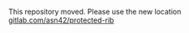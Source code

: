 This repository moved. Please use the new location [gitlab.com/asn42/protected-rib](https://gitlab.com/asn42/protected-rib)
